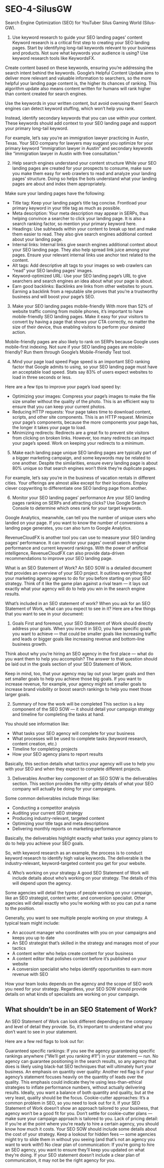# SEO-4-SilusGW
Search Engine Optimization (SEO) for YouTuber Silus Gaming World (Silus-GW).

1. Use keyword research to guide your SEO landing pages’ content
Keyword research is a critical first step to creating your SEO landing pages. Start by identifying long-tail keywords relevant to your business and products. Not sure what keywords your audience is using? Use keyword research tools like KeywordsFX.

Create content based on these keywords, ensuring you’re addressing the search intent behind the keywords. Google’s Helpful Content Update aims to deliver more relevant and valuable information to searchers, so the more helpful your landing page content is, the higher its chances of ranking. This algorithm update also means content written for humans will rank higher than content created for search engines.

Use the keywords in your written content, but avoid overusing them! Search engines can detect keyword stuffing, which won’t help you rank.

Instead, identify secondary keywords that you can use within your content. These keywords should add context to your SEO landing page and support your primary long-tail keyword.

For example, let’s say you’re an immigration lawyer practicing in Austin, Texas. Your SEO company for lawyers may suggest you optimize for your primary keyword “immigration lawyer in Austin” and secondary keywords like “immigration lawyer in Austin with free consultation.”



2. Help search engines understand your content structure
While your SEO landing pages are created for your prospects to consume, make sure you make them easy for web crawlers to read and analyze your landing pages’ structure. Doing so helps the bots understand what your landing pages are about and index them appropriately.

Make sure your landing pages have the following:

  - Title tag: Keep your landing page’s title tag concise. Frontload your primary keyword in your title tag as much as possible.
  - Meta description: Your meta description may appear in SERPs, thus helping convince a searcher to click your landing page. It is also a search ranking factor, so mention your primary keyword here.
  - Headings: Use subheads within your content to break up text and make them easier to read. They also give search engines additional context about your landing page.
  - Internal links: Internal links give search engines additional context about your SEO landing page. They also help spread link juice among your pages. Ensure your relevant internal links use anchor text related to the content.
  - Alt tags: Add descriptive alt tags to your images so web crawlers can “read” your SEO landing pages’ images.
  - Keyword-optimized URL: Use your SEO landing page’s URL to give searchers and search engines an idea about what your page is about.
  - Earn good backlinks: Backlinks are links from other websites to yours. Earning a backlink from a reputable site proves that you’re a trustworthy business and will boost your page’s SEO.

3. Make your SEO landing pages mobile-friendly
With more than 52% of website traffic coming from mobile phones, it’s important to have mobile-friendly SEO landing pages. Make it easy for your visitors to convert by having a page that shows your CTA correctly, no matter the size of their device, thus enabling visitors to perform your desired action.

Mobile-friendly pages are also likely to rank on SERPs because Google uses mobile-first indexing. Not sure if your SEO landing pages are mobile-friendly? Run them through Google’s Mobile-Friendly Test tool.

4. Mind your page load speed
Page speed is an important SEO ranking factor that Google admits to using, so your SEO landing page must have an acceptable load speed. Stats say 83% of users expect websites to load in three seconds or less.

Here are a few tips to improve your page’s load speed by:

  - Optimizing your images: Compress your page’s images to make the file size smaller without the quality of the photo. This is an efficient way to ensure that you can keep your current photos.
  - Reducing HTTP requests: Your page takes time to download content, scripts, and other site components. This is an HTTP request. Minimize your page’s components, because the more components your page has, the longer it takes your page to load.
  - Minimizing redirects: Redirects are a great fix to prevent site visitors from clicking on broken links. However, too many redirects can impact your page’s speed. Work on keeping your redirects to a minimum.

5. Make each landing page unique
SEO landing pages are typically part of a bigger marketing campaign, and some keywords may be related to one another. Despite the similarities, ensure every landing page is about 80% unique so that search engines won’t think they’re duplicate pages.

For example, let’s say you’re in the business of vacation rentals in different cities. Your offerings are almost alike except for their locations. Employ clever copywriting to differentiate one SEO landing page from another.

6. Monitor your SEO landing pages’ performance
Are your SEO landing pages ranking on SERPs and attracting clicks? Use Google Search Console to determine which ones rank for your target keywords.

Google Analytics, meanwhile, can tell you the number of unique users who landed on your page. If you want to know the number of conversions a landing page generates, you can also turn to Google Analytics.

RevenueCloudFX is another tool you can use to measure your SEO landing pages’ performance. It can monitor your pages’ overall search engine performance and current keyword rankings. With the power of artificial intelligence, RevenueCloudFX can also provide data-driven recommendations to improve your SEO landing page.

What is an SEO Statement of Work?
An SEO SOW is a detailed document that provides an overview of your SEO project. It outlines everything that your marketing agency agrees to do for you before starting on your SEO strategy. Think of it like the game plan against a rival team — it lays out exactly what your agency will do to help you win in the search engine results.

What’s included in an SEO statement of work?
When you ask for an SEO Statement of Work, what can you expect to see in it? Here are a few things that you want to see in your document:

1. Goals
First and foremost, your SEO Statement of Work should directly address your goals. When you invest in SEO, you have specific goals you want to achieve — that could be smaller goals like increasing traffic and leads or bigger goals like increasing revenue and bottom-line business growth.

Think about why you’re hiring an SEO agency in the first place — what do you want them to help you accomplish? The answer to that question should be laid out in the goals section of your SEO Statement of Work.

Keep in mind, too, that your agency may lay out your larger goals and then set smaller goals to help you achieve those big goals. If you want to increase revenue, for example, your agency might set smaller goals to increase brand visibility or boost search rankings to help you meet those larger goals.

2. Summary of how the work will be completed
This section is a key component of the SEO SOW — it should detail your campaign strategy and timeline for completing the tasks at hand.

You should see information like:

  - What tasks your SEO agency will complete for your business
  - What processes will be used to complete tasks (keyword research, content creation, etc.)
  - Timeline for completing projects
  - How your SEO agency plans to report results

Basically, this section details what tactics your agency will use to help you with your SEO and when they expect to complete different projects.

3. Deliverables
Another key component of an SEO SOW is the deliverables section. This section provides the nitty-gritty details of what your SEO company will actually be doing for your campaigns.

Some common deliverables include things like:

  - Conducting a competitor analysis
  - Auditing your current SEO strategy
  - Producing industry-relevant, targeted content
  - Optimizing your title tags and meta descriptions 
  - Delivering monthly reports on marketing performance

Basically, the deliverables highlight exactly what tasks your agency plans to do to help you achieve your SEO goals.

So, with keyword research as an example, the process is to conduct keyword research to identify high value keywords. The deliverable is the industry-relevant, keyword-targeted content you get for your website.

4. Who’s working on your strategy
A good SEO Statement of Work will include details about who’s working on your strategy. The details of this will depend upon the agency.

Some agencies will detail the types of people working on your campaign, like an SEO strategist, content writer, and conversion specialist. Other agencies will detail exactly who you’re working with so you can put a name to the position.

Generally, you want to see multiple people working on your strategy. A typical team might include:

  - An account manager who coordinates with you on your campaigns and keeps you up to date
  - An SEO strategist that’s skilled in the strategy and manages most of your tactics
  - A content writer who helps create content for your business
  - A content editor that polishes content before it’s published on your website
  - A conversion specialist who helps identify opportunities to earn more revenue with SEO

How your team looks depends on the agency and the scope of SEO work you need for your strategy. Regardless, your SEO SOW should provide details on what kinds of specialists are working on your campaign.

<h2>What shouldn’t be in an SEO Statement of Work?</h2>
An SEO Statement of Work can look different depending on the company and level of detail they provide. So, it’s important to understand what you don’t want to see in your statement.

Here are a few red flags to look out for:

Guaranteed specific rankings: If you see the agency guaranteeing specific rankings anywhere (“We’ll get you ranking #1!”) in your statement — run. No agency can guarantee positioning in the search results, so any agency that does is likely using black-hat SEO techniques that will ultimately hurt your business.
An emphasis on quantity over quality: Another red flag is if your agency’s statement focuses heavily on the quantity of leads over the quality. This emphasis could indicate they’re using less-than-ethical strategies to inflate performance numbers, without actually delivering results. Ideally, you want a balance of both quantity and quality, but at the very least, quality should be the focus.
Cookie-cutter approaches: It’s a common problem in SEO, so you need to look out for it. If your SEO Statement of Work doesn’t show an approach tailored to your business, that agency won’t be a good fit for you. Don’t settle for cookie-cutter plans — make sure your campaign approach is tailored to you.
Lack of pricing detail: If you’re at the point where you’re ready to hire a certain agency, you should know how much it costs. Your SEO SOW should include some details about the cost of your strategy. Keep a lookout for hidden fees — some agencies might try to slide them in without you seeing (and that’s not an agency you want to work with!)
No clear plan of communication: If you’re going to hire an SEO agency, you want to ensure they’ll keep you updated on what they’re doing. If your SEO statement doesn’t include a clear plan of communication, it may not be the right agency for you.


